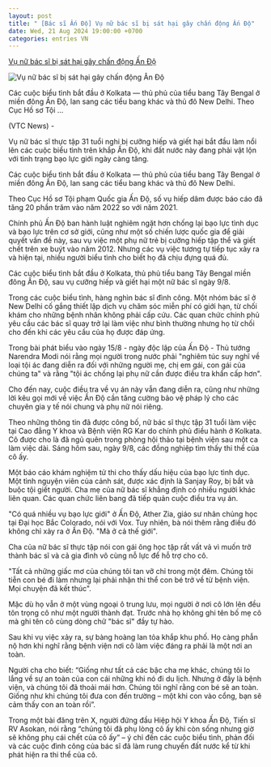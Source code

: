 ```yaml
---
layout: post
title: " [Bác sĩ Ấn Độ] Vụ nữ bác sĩ bị sát hại gây chấn động Ấn Độ"
date: Wed, 21 Aug 2024 19:00:00 +0700
categories: entries VN
---
```

[Vụ nữ bác sĩ bị sát hại gây chấn động Ấn Độ](https://vtcnews.vn/vu-nu-bac-si-bi-sat-hai-gay-chan-dong-an-do-ar890828.html)

![Vụ nữ bác sĩ bị sát hại gây chấn động Ấn Độ](http://cdn-i.vtcnews.vn/resize/DKBM1_6r5IZjKcbHcX5kig2/upload/2024/08/21/an-do3-14030316.PNG)

Các cuộc biểu tình bắt đầu ở Kolkata — thủ phủ của tiểu bang Tây Bengal ở miền đông Ấn Độ, lan sang các tiểu bang khác và thủ đô New Delhi. Theo Cục Hồ sơ Tội ...

(VTC News) -

Vụ nữ bác sĩ thực tập 31 tuổi nghi bị cưỡng hiếp và giết hại bắt đầu làm nổi lên các cuộc biểu tình trên khắp Ấn Độ, khi đất nước này đang phải vật lộn với tình trạng bạo lực giới ngày càng tăng.

Các cuộc biểu tình bắt đầu ở Kolkata — thủ phủ của tiểu bang Tây Bengal ở miền đông Ấn Độ, lan sang các tiểu bang khác và thủ đô New Delhi.

Theo Cục Hồ sơ Tội phạm Quốc gia Ấn Độ, số vụ hiếp dâm được báo cáo đã tăng 20 phần trăm vào năm 2022 so với năm 2021.

Chính phủ Ấn Độ ban hành luật nghiêm ngặt hơn chống lại bạo lực tình dục và bạo lực trên cơ sở giới, cũng như một số chiến lược quốc gia để giải quyết vấn đề này, sau vụ việc một phụ nữ trẻ bị cưỡng hiếp tập thể và giết chết trên xe buýt vào năm 2012. Nhưng các vụ việc tương tự tiếp tục xảy ra và hiện tại, nhiều người biểu tình cho biết họ đã chịu đựng quá đủ.

Các cuộc biểu tình bắt đầu ở Kolkata, thủ phủ tiểu bang Tây Bengal miền đông Ấn Độ, sau vụ cưỡng hiếp và giết hại một nữ bác sĩ ngày 9/8.

Trong các cuộc biểu tình, hàng nghìn bác sĩ đình công. Một nhóm bác sĩ ở New Delhi cố gắng thiết lập dịch vụ chăm sóc miễn phí có giới hạn, từ chối khám cho những bệnh nhân không phải cấp cứu. Các quan chức chính phủ yêu cầu các bác sĩ quay trở lại làm việc như bình thường nhưng họ từ chối cho đến khi các yêu cầu của họ được đáp ứng.

Trong bài phát biểu vào ngày 15/8 - ngày độc lập của Ấn Độ - Thủ tướng Narendra Modi nói rằng mọi người trong nước phải "nghiêm túc suy nghĩ về loại tội ác đang diễn ra đối với những người mẹ, chị em gái, con gái của chúng ta" và rằng "tội ác chống lại phụ nữ cần được điều tra khẩn cấp hơn".

Cho đến nay, cuộc điều tra về vụ án này vẫn đang diễn ra, cũng như những lời kêu gọi mới về việc Ấn Độ cần tăng cường bảo vệ pháp lý cho các chuyên gia y tế nói chung và phụ nữ nói riêng.

Theo những thông tin đã được công bố, nữ bác sĩ thực tập 31 tuổi làm việc tại Cao đẳng Y khoa và Bệnh viện RG Kar do chính phủ điều hành ở Kolkata. Cô được cho là đã ngủ quên trong phòng hội thảo tại bệnh viện sau một ca làm việc dài. Sáng hôm sau, ngày 9/8, các đồng nghiệp tìm thấy thi thể của cô ấy.

Một báo cáo khám nghiệm tử thi cho thấy dấu hiệu của bạo lực tình dục. Một tình nguyện viên của cảnh sát, được xác định là Sanjay Roy, bị bắt và buộc tội giết người. Cha mẹ của nữ bác sĩ khẳng định có nhiều người khác liên quan. Các quan chức liên bang đã tiếp quản cuộc điều tra vụ án.

"Có quá nhiều vụ bạo lực giới" ở Ấn Độ, Ather Zia, giáo sư nhân chủng học tại Đại học Bắc Colorado, nói với Vox. Tuy nhiên, bà nói thêm rằng điều đó không chỉ xảy ra ở Ấn Độ. "Mà ở cả thế giới".

Cha của nữ bác sĩ thực tập nói con gái ông học tập rất vất vả vì muốn trở thành bác sĩ và cả gia đình vô cùng nỗ lực để hỗ trợ cho cô.

"Tất cả những giấc mơ của chúng tôi tan vỡ chỉ trong một đêm. Chúng tôi tiễn con bé đi làm nhưng lại phải nhận thi thể con bé trở về từ bệnh viện. Mọi chuyện đã kết thúc".

Mặc dù họ vẫn ở một vùng ngoại ô trung lưu, mọi người ở nơi cô lớn lên đều tôn trọng cô như một người thành đạt. Trước nhà họ không ghi tên bố mẹ cô mà ghi tên cô cùng dòng chữ "bác sĩ" đầy tự hào.

Sau khi vụ việc xảy ra, sự bàng hoàng lan tỏa khắp khu phố. Họ càng phẫn nộ hơn khi nghĩ rằng bệnh viện nơi cô làm việc đáng ra phải là một nơi an toàn.

Người cha cho biết: “Giống như tất cả các bậc cha mẹ khác, chúng tôi lo lắng về sự an toàn của con cái những khi nó đi du lịch. Nhưng ở đây là bệnh viện, và chúng tôi đã thoải mái hơn. Chúng tôi nghĩ rằng con bé sẽ an toàn. Giống như khi chúng tôi đưa con đến trường – một khi con vào cổng, bạn sẽ cảm thấy con an toàn rồi”.

Trong một bài đăng trên X, người đứng đầu Hiệp hội Y khoa Ấn Độ, Tiến sĩ RV Asokan, nói rằng “chúng tôi đã phụ lòng cô ấy khi còn sống nhưng giờ sẽ không phụ cái chết của cô ấy” – ý chỉ đến các cuộc biểu tình, phản đối và các cuộc đình công của bác sĩ đã làm rung chuyển đất nước kể từ khi phát hiện ra thi thể của cô.

